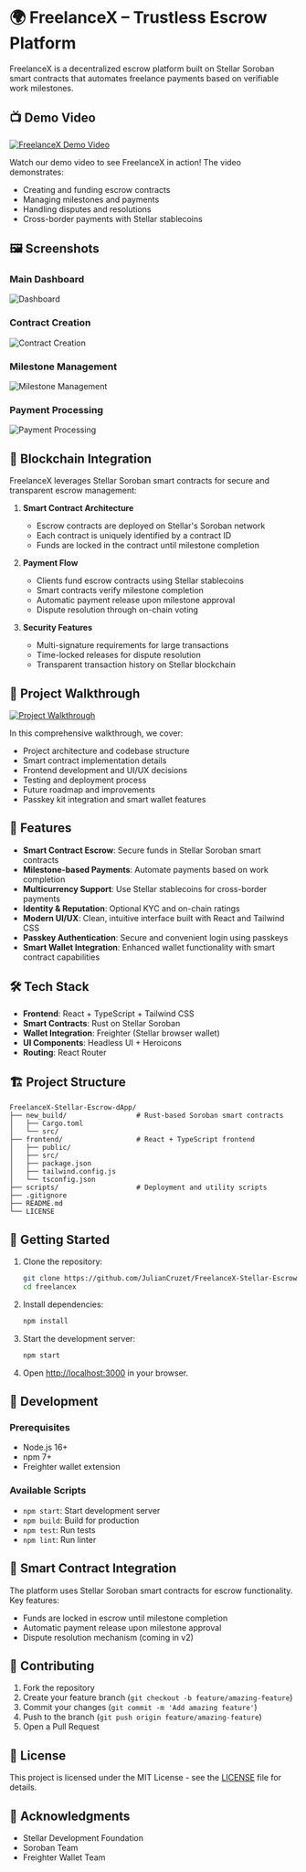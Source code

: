 # 🌍 FreelanceX – Trustless Escrow Platform

FreelanceX is a decentralized escrow platform built on Stellar Soroban smart contracts that automates freelance payments based on verifiable work milestones.

## 📺 Demo Video

[![FreelanceX Demo Video](https://img.youtube.com/vi/brHOdnTERXA/0.jpg)](https://youtu.be/brHOdnTERXA)

Watch our demo video to see FreelanceX in action! The video demonstrates:
- Creating and funding escrow contracts
- Managing milestones and payments
- Handling disputes and resolutions
- Cross-border payments with Stellar stablecoins

## 🖼️ Screenshots

### Main Dashboard
![Dashboard](/public/MainDashboard.png)

### Contract Creation
![Contract Creation](/public/JobCreation.png)

### Milestone Management
![Milestone Management](/public/MilestoneManagement.png)

### Payment Processing
![Payment Processing](/public/PaymentProcessing.png)

## 🔗 Blockchain Integration

FreelanceX leverages Stellar Soroban smart contracts for secure and transparent escrow management:

1. **Smart Contract Architecture**
   - Escrow contracts are deployed on Stellar's Soroban network
   - Each contract is uniquely identified by a contract ID
   - Funds are locked in the contract until milestone completion

2. **Payment Flow**
   - Clients fund escrow contracts using Stellar stablecoins
   - Smart contracts verify milestone completion
   - Automatic payment release upon milestone approval
   - Dispute resolution through on-chain voting

3. **Security Features**
   - Multi-signature requirements for large transactions
   - Time-locked releases for dispute resolution
   - Transparent transaction history on Stellar blockchain

## 🎥 Project Walkthrough

[![Project Walkthrough](https://img.youtube.com/vi/Yb-Z5llxOk0/0.jpg)](https://youtu.be/Yb-Z5llxOk0)

In this comprehensive walkthrough, we cover:
- Project architecture and codebase structure
- Smart contract implementation details
- Frontend development and UI/UX decisions
- Testing and deployment process
- Future roadmap and improvements
- Passkey kit integration and smart wallet features

## 🚀 Features

- **Smart Contract Escrow**: Secure funds in Stellar Soroban smart contracts
- **Milestone-based Payments**: Automate payments based on work completion
- **Multicurrency Support**: Use Stellar stablecoins for cross-border payments
- **Identity & Reputation**: Optional KYC and on-chain ratings
- **Modern UI/UX**: Clean, intuitive interface built with React and Tailwind CSS
- **Passkey Authentication**: Secure and convenient login using passkeys
- **Smart Wallet Integration**: Enhanced wallet functionality with smart contract capabilities

## 🛠️ Tech Stack

- **Frontend**: React + TypeScript + Tailwind CSS
- **Smart Contracts**: Rust on Stellar Soroban
- **Wallet Integration**: Freighter (Stellar browser wallet)
- **UI Components**: Headless UI + Heroicons
- **Routing**: React Router

## 🏗️ Project Structure

```
FreelanceX-Stellar-Escrow-dApp/
├── new_build/                 # Rust-based Soroban smart contracts
│   ├── Cargo.toml
│   └── src/
├── frontend/                  # React + TypeScript frontend
│   ├── public/
│   ├── src/
│   ├── package.json
│   ├── tailwind.config.js
│   └── tsconfig.json
├── scripts/                   # Deployment and utility scripts
├── .gitignore
├── README.md
└── LICENSE
```

## 🚀 Getting Started

1. Clone the repository:
   ```bash
   git clone https://github.com/JulianCruzet/FreelanceX-Stellar-Escrow-dApp
   cd freelancex
   ```

2. Install dependencies:
   ```bash
   npm install
   ```

3. Start the development server:
   ```bash
   npm start
   ```

4. Open [http://localhost:3000](http://localhost:3000) in your browser.

## 🔧 Development

### Prerequisites

- Node.js 16+
- npm 7+
- Freighter wallet extension

### Available Scripts

- `npm start`: Start development server
- `npm build`: Build for production
- `npm test`: Run tests
- `npm lint`: Run linter

## 📝 Smart Contract Integration

The platform uses Stellar Soroban smart contracts for escrow functionality. Key features:

- Funds are locked in escrow until milestone completion
- Automatic payment release upon milestone approval
- Dispute resolution mechanism (coming in v2)

## 🤝 Contributing

1. Fork the repository
2. Create your feature branch (`git checkout -b feature/amazing-feature`)
3. Commit your changes (`git commit -m 'Add amazing feature'`)
4. Push to the branch (`git push origin feature/amazing-feature`)
5. Open a Pull Request

## 📄 License

This project is licensed under the MIT License - see the [LICENSE](LICENSE) file for details.

## 🙏 Acknowledgments

- Stellar Development Foundation
- Soroban Team
- Freighter Wallet Team 
